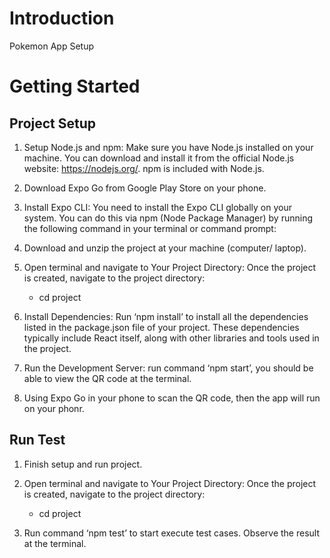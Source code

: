 # Introduction

Pokemon App Setup

# Getting Started

## Project Setup 

1.	Setup Node.js and npm: Make sure you have Node.js installed on your machine. You can download and install it from the official Node.js website: https://nodejs.org/. npm is included with Node.js.

2.  Download Expo Go from Google Play Store on your phone.

3.  Install Expo CLI: You need to install the Expo CLI globally on your system. You can do this via npm (Node Package Manager) by running the following command in your terminal or command prompt:

4.	Download and unzip the project at your machine (computer/ laptop). 

5.	Open terminal and navigate to Your Project Directory: Once the project is created, navigate to the project directory: 

    - cd project

6.	Install Dependencies: Run ‘npm install’ to install all the dependencies listed in the package.json file of your project. These dependencies typically include React itself, along with other libraries and tools used in the project.

7.	Run the Development Server: run command ‘npm start’, you should be able to view the QR code at the terminal.

6.	Using Expo Go in your phone to scan the QR code, then the app will run on your phonr.

## Run Test 

1.	Finish setup and run project. 

2.	Open terminal and navigate to Your Project Directory: Once the project is created, navigate to the project directory: 

    - cd project

3.	Run command ‘npm test’ to start execute test cases. Observe the result at the terminal.

